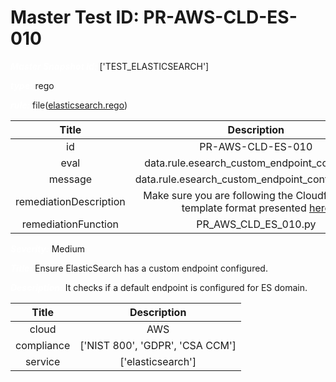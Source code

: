 



# Master Test ID: PR-AWS-CLD-ES-010


***<font color="white">Master Snapshot Id:</font>*** ['TEST_ELASTICSEARCH']

***<font color="white">type:</font>*** rego

***<font color="white">rule:</font>*** file([elasticsearch.rego])  
  
  
  
  

|Title|Description|
| :---: | :---: |
|id|PR-AWS-CLD-ES-010|
|eval|data.rule.esearch_custom_endpoint_configured|
|message|data.rule.esearch_custom_endpoint_configured_err|
|remediationDescription|Make sure you are following the Cloudformation template format presented <a href='https://boto3.amazonaws.com/v1/documentation/api/latest/reference/services/es.html#ElasticsearchService.Client.describe_elasticsearch_domain' target='_blank'>here</a>|
|remediationFunction|PR_AWS_CLD_ES_010.py|


***<font color="white">Severity:</font>*** Medium

***<font color="white">Title:</font>*** Ensure ElasticSearch has a custom endpoint configured.

***<font color="white">Description:</font>*** It checks if a default endpoint is configured for ES domain.  
  
  

|Title|Description|
| :---: | :---: |
|cloud|AWS|
|compliance|['NIST 800', 'GDPR', 'CSA CCM']|
|service|['elasticsearch']|



[elasticsearch.rego]: https://github.com/prancer-io/prancer-compliance-test/tree/master/aws/cloud/elasticsearch.rego
